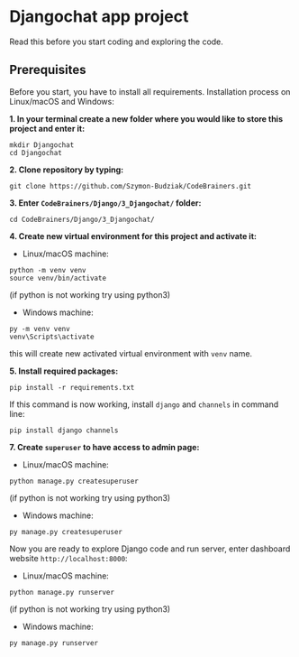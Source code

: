 # Djangochat app project

Read this before you start coding and exploring the code.

## Prerequisites

Before you start, you have to install all requirements. Installation process on Linux/macOS and Windows:

__1. In your terminal create a new folder where you would like to store this project and enter it:__

```
mkdir Djangochat
cd Djangochat
```

__2. Clone repository by typing:__

```
git clone https://github.com/Szymon-Budziak/CodeBrainers.git
```

__3. Enter `CodeBrainers/Django/3_Djangochat/` folder:__

```
cd CodeBrainers/Django/3_Djangochat/
```

__4. Create new virtual environment for this project and activate it:__

- Linux/macOS machine:

```
python -m venv venv
source venv/bin/activate
```

(if python is not working try using python3)

- Windows machine:

```
py -m venv venv
venv\Scripts\activate
```

this will create new activated virtual environment with `venv` name.

__5. Install required packages:__

```
pip install -r requirements.txt
```

If this command is now working, install `django` and `channels` in command line:

```
pip install django channels
```

__7. Create `superuser` to have access to admin page:__

- Linux/macOS machine:

```
python manage.py createsuperuser
```

(if python is not working try using python3)

- Windows machine:

```
py manage.py createsuperuser
```

Now you are ready to explore Django code and run server, enter dashboard website `http://localhost:8000`:

- Linux/macOS machine:

```
python manage.py runserver
```

(if python is not working try using python3)

- Windows machine:

```
py manage.py runserver
```